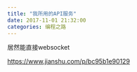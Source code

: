 ```yaml
---
title: "我所用的API服务"
date: 2017-11-01 21:32:00
categories: 编程之路
---
```




居然能直接websocket

https://www.jianshu.com/p/bc95b1e90129